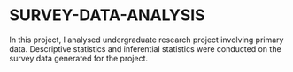 # SURVEY-DATA-ANALYSIS
In this project, I analysed undergraduate research project involving primary data. Descriptive statistics and inferential statistics were conducted on the survey data generated for the project.
